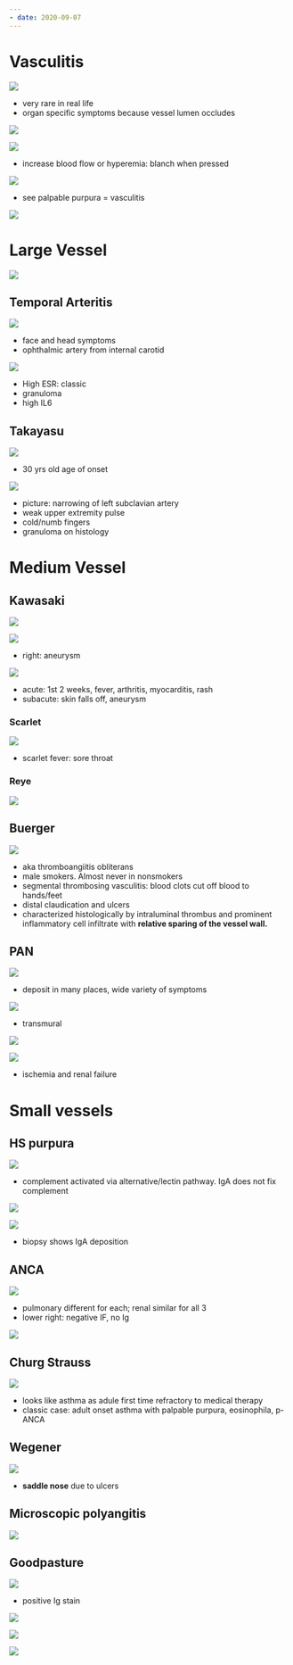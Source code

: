 ```yaml
---
- date: 2020-09-07
---
```


# Vasculitis

<!-- vasculitis overview pathogenesis -->

![](https://i.imgur.com/56HM9OE.jpg)

- very rare in real life
- organ specific symptoms because vessel lumen occludes

<!-- 3 types of vasculitis, diseases -->

![](https://i.imgur.com/reeeL9a.jpg)

<!-- vasculiitis general skin symptoms, term -->

![](https://i.imgur.com/hMT7V9M.jpg)

- increase blood flow or hyperemia: blanch when pressed

![](https://i.imgur.com/JP2y4AN.jpg)

- see palpable purpura = vasculitis

<!-- vasculitis treatment -->

![](https://i.imgur.com/7MbLPWt.jpg)

# Large Vessel

<!-- large vessel vasculitis diseases -->

![](https://i.imgur.com/Pxc50XZ.jpg)

## Temporal Arteritis

<!-- temporal arteritis aka, cause, demographics, symptoms, feared result. Classic case and lab, treatment -->

![](https://i.imgur.com/vGa1NNL.jpg)

- face and head symptoms
- ophthalmic artery from internal carotid

![](https://i.imgur.com/3iQCCT1.jpg)

- High ESR: classic
- granuloma
- high IL6

## Takayasu

<!-- takayasu's arteritis aka, cause, demographics, symptoms, classic imaging -->

![](https://i.imgur.com/ECwR2Nh.jpg)

- 30 yrs old age of onset

![](https://i.imgur.com/TiIOTii.jpg)

- picture: narrowing of left subclavian artery
- weak upper extremity pulse
- cold/numb fingers
- granuloma on histology

# Medium Vessel

## Kawasaki

<!-- kawasaki cause, demographics, symptoms, feared result, treatment -->

![](https://i.imgur.com/rn2pTV6.jpg)

![](https://i.imgur.com/xJab6mq.jpg)

- right: aneurysm

![](https://i.imgur.com/G4ke6Lz.jpg)

- acute: 1st 2 weeks, fever, arthritis, myocarditis, rash
- subacute: skin falls off, aneurysm

### Scarlet

<!-- kawasaki vs scarlet fever -->

![](https://i.imgur.com/S8OgeXa.jpg)

- scarlet fever: sore throat

### Reye

<!-- reye syndrome cause, symptoms -->

![](https://i.imgur.com/jlE8tdY.jpg)

## Buerger

<!-- buerger's disease aka, demographics, cause, symptoms, treatment -->

![](https://i.imgur.com/7Tacug7.jpg)

- aka thromboangiitis obliterans
- male smokers. Almost never in nonsmokers
- segmental thrombosing vasculitis: blood clots cut off blood to hands/feet
- distal claudication and ulcers
- characterized histologically by intraluminal thrombus and prominent inflammatory cell infiltrate with **relative sparing of the vessel wall.**

## PAN

<!-- PAN is, cause, demographics, symptoms, classic imaging -->

![](https://i.imgur.com/AGuZIyR.jpg)

- deposit in many places, wide variety of symptoms

![](https://i.imgur.com/pT6moco.jpg)

- transmural

![](https://i.imgur.com/0eBRORj.jpg)

![](https://i.imgur.com/lvqxO7v.jpg)

- ischemia and renal failure

# Small vessels

## HS purpura

<!-- HS purpura demographics, cause, symptoms, diagnosis, feared result -->

![](https://i.imgur.com/J9Gde87.jpg)

- complement activated via alternative/lectin pathway. IgA does not fix complement

![](https://i.imgur.com/CGrChh6.jpg)

![](https://i.imgur.com/4Ax7SN3.jpg)

- biopsy shows IgA deposition

## ANCA

<!-- ANCA diseases, similarity -->

![](https://i.imgur.com/xmB2yZO.jpg)

- pulmonary different for each; renal similar for all 3
- lower right: negative IF, no Ig

<!-- ANCAs are, 2 types, diseases for each type -->

![](https://i.imgur.com/KtbIDBx.jpg)

## Churg Strauss

<!-- churg-strauss classic case, labs -->

![](https://i.imgur.com/YwLBcAC.jpg)

- looks like asthma as adule first time refractory to medical therapy
- classic case: adult onset asthma with palpable purpura, eosinophila, p-ANCA

## Wegener

<!-- wegener aka, symptoms, labs -->

![](https://i.imgur.com/R7azSd4.jpg)

- **saddle nose** due to ulcers

## Microscopic polyangitis

<!-- microscopic polyangiitis symptoms, labs -->

![](https://i.imgur.com/J76rqWV.jpg)

## Goodpasture

<!-- goodpasture cause, symptoms, labs, classic case, difference from Wegener -->

![](https://i.imgur.com/bmQaFu9.jpg)

- positive Ig stain

<!-- high yield features of each vasculitis disease -->

![](https://i.imgur.com/YotdR9h.jpg)

<!-- treatment high yields of each vasculitis disease -->

![](https://i.imgur.com/DrCUb0K.jpg)

<!-- blood test summaries of each vasculitis disease -->

![](https://i.imgur.com/cI1Z6Wm.jpg)
